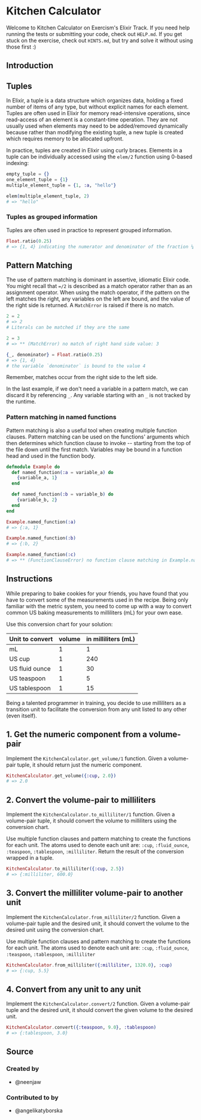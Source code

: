 # Kitchen Calculator

Welcome to Kitchen Calculator on Exercism's Elixir Track. If you need help
running the tests or submitting your code, check out `HELP.md`. If you get stuck
on the exercise, check out `HINTS.md`, but try and solve it without using those
first :)

## Introduction

## Tuples

In Elixir, a tuple is a data structure which organizes data, holding a fixed
number of items of any type, but without explicit names for each element. Tuples
are often used in Elixir for memory read-intensive operations, since read-access
of an element is a constant-time operation. They are not usually used when
elements may need to be added/removed dynamically because rather than modifying
the existing tuple, a new tuple is created which requires memory to be allocated
upfront.

In practice, tuples are created in Elixir using curly braces. Elements in a
tuple can be individually accessed using the `elem/2` function using 0-based
indexing:

```elixir
empty_tuple = {}
one_element_tuple = {1}
multiple_element_tuple = {1, :a, "hello"}

elem(multiple_element_tuple, 2)
# => "hello"
```

### Tuples as grouped information

Tuples are often used in practice to represent grouped information.

```elixir
Float.ratio(0.25)
# => {1, 4} indicating the numerator and denominator of the fraction ¼
```

## Pattern Matching

The use of pattern matching is dominant in assertive, idiomatic Elixir code. You
might recall that `=/2` is described as a match operator rather than as an
assignment operator. When using the match operator, if the pattern on the left
matches the right, any variables on the left are bound, and the value of the
right side is returned. A `MatchError` is raised if there is no match.

```elixir
2 = 2
# => 2
# Literals can be matched if they are the same

2 = 3
# => ** (MatchError) no match of right hand side value: 3

{_, denominator} = Float.ratio(0.25)
# => {1, 4}
# the variable `denominator` is bound to the value 4
```

Remember, matches occur from the right side to the left side.

In the last example, if we don't need a variable in a pattern match, we can
discard it by referencing `_`.
Any variable starting with an `_` is not tracked by the runtime.

### Pattern matching in named functions

Pattern matching is also a useful tool when creating multiple function clauses.
Pattern matching can be used on the functions' arguments which then determines
which function clause to invoke -- starting from the top of the file down until
the first match. Variables may be bound in a function head and used in the
function body.

```elixir
defmodule Example do
  def named_function(:a = variable_a) do
    {variable_a, 1}
  end

  def named_function(:b = variable_b) do
    {variable_b, 2}
  end
end

Example.named_function(:a)
# => {:a, 1}

Example.named_function(:b)
# => {:b, 2}

Example.named_function(:c)
# => ** (FunctionClauseError) no function clause matching in Example.named_function/1
```

## Instructions

While preparing to bake cookies for your friends, you have found that you have
to convert some of the measurements used in the recipe. Being only familiar with
the metric system, you need to come up with a way to convert common US baking
measurements to milliliters (mL) for your own ease.

Use this conversion chart for your solution:

| Unit to convert | volume | in milliliters (mL) |
| --------------- | ------ | ------------------- |
| mL              | 1      | 1                   |
| US cup          | 1      | 240                 |
| US fluid ounce  | 1      | 30                  |
| US teaspoon     | 1      | 5                   |
| US tablespoon   | 1      | 15                  |

Being a talented programmer in training, you decide to use milliliters as a
transition unit to facilitate the conversion from any unit listed to any other
(even itself).

## 1. Get the numeric component from a volume-pair

Implement the `KitchenCalculator.get_volume/1` function. Given a volume-pair
tuple, it should return just the numeric component.

```elixir
KitchenCalculator.get_volume({:cup, 2.0})
# => 2.0
```

## 2. Convert the volume-pair to milliliters

Implement the `KitchenCalculator.to_milliliter/1` function. Given a volume-pair
tuple, it should convert the volume to milliliters using the conversion chart.

Use multiple function clauses and pattern matching to create the functions for
each unit. The atoms used to denote each unit are: `:cup`, `:fluid_ounce`,
`:teaspoon`, `:tablespoon`, `:milliliter`. Return the result of the conversion
wrapped in a tuple.

```elixir
KitchenCalculator.to_milliliter({:cup, 2.5})
# => {:milliliter, 600.0}
```

## 3. Convert the milliliter volume-pair to another unit

Implement the `KitchenCalculator.from_milliliter/2` function. Given a
volume-pair tuple and the desired unit, it should convert the volume to the
desired unit using the conversion chart.

Use multiple function clauses and pattern matching to create the functions for
each unit. The atoms used to denote each unit are: `:cup`, `:fluid_ounce`,
`:teaspoon`, `:tablespoon`, `:milliliter`

```elixir
KitchenCalculator.from_milliliter({:milliliter, 1320.0}, :cup)
# => {:cup, 5.5}
```

## 4. Convert from any unit to any unit

Implement the `KitchenCalculator.convert/2` function. Given a volume-pair tuple
and the desired unit, it should convert the given volume to the desired unit.

```elixir
KitchenCalculator.convert({:teaspoon, 9.0}, :tablespoon)
# => {:tablespoon, 3.0}
```

## Source

### Created by

- @neenjaw

### Contributed to by

- @angelikatyborska
